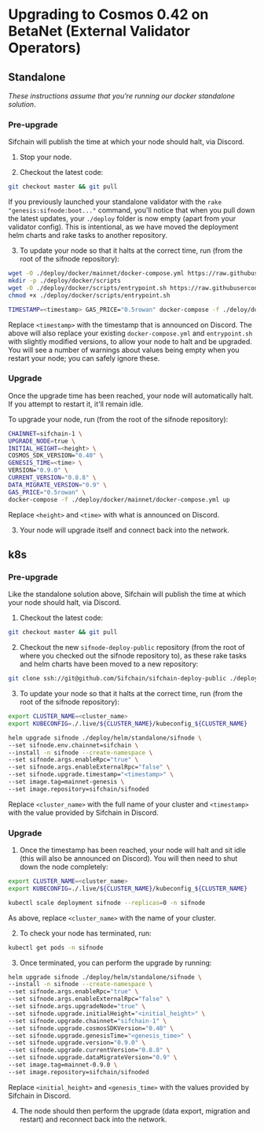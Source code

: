 # Upgrading to Cosmos 0.42 on BetaNet (External Validator Operators)

## Standalone

_These instructions assume that you're running our docker standalone solution_.

### Pre-upgrade

Sifchain will publish the time at which your node should halt, via Discord. 

1. Stop your node.

2. Checkout the latest code:

```bash
git checkout master && git pull
```

If you previously launched your standalone validator with the `rake "genesis:sifnode:boot..."` command, you'll notice that when you pull down the latest updates, your `./deploy` folder is now empty (apart from your validator config). This is intentional, as we have moved the deployment helm charts and rake tasks to another repository. 

3. To update your node so that it halts at the correct time, run (from the root of the sifnode repository):

```bash
wget -O ./deploy/docker/mainnet/docker-compose.yml https://raw.githubusercontent.com/Sifchain/sifchain-deploy-public/master/docker/mainnet/docker-compose.yml
mkdir -p ./deploy/docker/scripts
wget -O ./deploy/docker/scripts/entrypoint.sh https://raw.githubusercontent.com/Sifchain/sifchain-deploy-public/master/docker/scripts/entrypoint.sh
chmod +x ./deploy/docker/scripts/entrypoint.sh

TIMESTAMP=<timestamp> GAS_PRICE="0.5rowan" docker-compose -f ./deloy/docker/mainnet/docker-compose.yml up
```

Replace `<timestamp>` with the timestamp that is announced on Discord. The above will also replace your existing `docker-compose.yml` and `entrypoint.sh` with slightly modified versions, to allow your node to halt and be upgraded. You will see a number of warnings about values being empty when you restart your node; you can safely ignore these.

### Upgrade

Once the upgrade time has been reached, your node will automatically halt. If you attempt to restart it, it'll remain idle.

To upgrade your node, run (from the root of the sifnode repository):

```bash
CHAINNET=sifchain-1 \
UPGRADE_NODE=true \
INITIAL_HEIGHT=<height> \
COSMOS_SDK_VERSION="0.40" \
GENESIS_TIME=<time> \
VERSION="0.9.0" \
CURRENT_VERSION="0.8.8" \
DATA_MIGRATE_VERSION="0.9" \
GAS_PRICE="0.5rowan" \
docker-compose -f ./deploy/docker/mainnet/docker-compose.yml up
```

Replace `<height>` and `<time>` with what is announced on Discord.

3. Your node will upgrade itself and connect back into the network.

## k8s

### Pre-upgrade

Like the standalone solution above, Sifchain will publish the time at which your node should halt, via Discord. 

1. Checkout the latest code:

```bash
git checkout master && git pull
```

2. Checkout the new `sifnode-deploy-public` repository (from the root of where you checked out the sifnode repository to), as these rake tasks and helm charts have been moved to a new repository:

```bash
git clone ssh://git@github.com/Sifchain/sifchain-deploy-public ./deploy
```

3. To update your node so that it halts at the correct time, run (from the root of the sifnode repository):

```bash
export CLUSTER_NAME=<cluster_name>
export KUBECONFIG=./.live/${CLUSTER_NAME}/kubeconfig_${CLUSTER_NAME}

helm upgrade sifnode ./deploy/helm/standalone/sifnode \
--set sifnode.env.chainnet=sifchain \
--install -n sifnode --create-namespace \
--set sifnode.args.enableRpc="true" \
--set sifnode.args.enableExternalRpc="false" \
--set sifnode.upgrade.timestamp="<timestamp>" \
--set image.tag=mainnet-genesis \
--set image.repository=sifchain/sifnoded
```

Replace `<cluster_name>` with the full name of your cluster and `<timestamp>` with the value provided by Sifchain in Discord.

### Upgrade

1. Once the timestamp has been reached, your node will halt and sit idle (this will also be announced on Discord). You will then need to shut down the node completely:

```bash
export CLUSTER_NAME=<cluster_name>
export KUBECONFIG=./.live/${CLUSTER_NAME}/kubeconfig_${CLUSTER_NAME}

kubectl scale deployment sifnode --replicas=0 -n sifnode
```

As above, replace `<cluster_name>` with the name of your cluster.

2. To check your node has terminated, run:

```bash
kubectl get pods -n sifnode
```

3. Once terminated, you can perform the upgrade by running:

```bash
helm upgrade sifnode ./deploy/helm/standalone/sifnode \
--install -n sifnode --create-namespace \
--set sifnode.args.enableRpc="true" \
--set sifnode.args.enableExternalRpc="false" \
--set sifnode.args.upgradeNode="true" \
--set sifnode.upgrade.initialHeight="<initial_height>" \
--set sifnode.upgrade.chainnet="sifchain-1" \
--set sifnode.upgrade.cosmosSDKVersion="0.40" \
--set sifnode.upgrade.genesisTime="<genesis_time>" \
--set sifnode.upgrade.version="0.9.0" \
--set sifnode.upgrade.currentVersion="0.8.8" \
--set sifnode.upgrade.dataMigrateVersion="0.9" \
--set image.tag=mainnet-0.9.0 \
--set image.repository=sifchain/sifnoded
```

Replace `<initial_height>` and `<genesis_time>` with the values provided by Sifchain in Discord.

4. The node should then perform the upgrade (data export, migration and restart) and reconnect back into the network.

